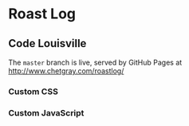 # Roast Log

## Code Louisville

The `master` branch is live, served by GitHub Pages at
http://www.chetgray.com/roastlog/

### Custom CSS

### Custom JavaScript
